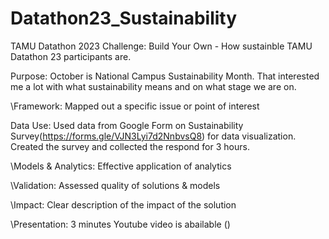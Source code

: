 # Datathon23_Sustainability
TAMU Datathon 2023 Challenge: Build Your Own - How sustainble TAMU Datathon 23 participants are.


Purpose: October is National Campus Sustainability Month. That interested me a lot with what sustainability means and on what stage we are on.

\Framework: Mapped out a specific issue or point of interest

Data Use: Used data from Google Form on Sustainability Survey(https://forms.gle/VJN3Lyi7d2NnbvsQ8) for data visualization. 
          Created the survey and collected the respond for 3 hours.

\Models & Analytics: Effective application of analytics

\Validation: Assessed quality of solutions & models

\Impact: Clear description of the impact of the solution

\Presentation: 3 minutes Youtube video is abailable ()
